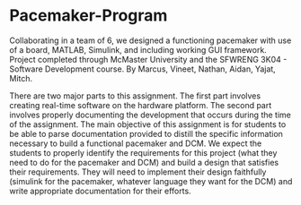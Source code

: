 # Pacemaker-Program
Collaborating in a team of 6, we designed a functioning pacemaker with use of a board, MATLAB, Simulink, and including working GUI framework. Project completed through McMaster University and the SFWRENG 3K04 - Software Development course. By Marcus, Vineet, Nathan, Aidan, Yajat, Mitch.

There are two major parts to this assignment. The first part involves creating real-time software on the hardware platform.
The second part involves properly documenting the development that occurs during the time of the assignment. The main
objective of this assignment is for students to be able to parse documentation provided to distill the specific information
necessary to build a functional pacemaker and DCM. We expect the students to properly identify the requirements for
this project (what they need to do for the pacemaker and DCM) and build a design that satisfies their requirements. They
will need to implement their design faithfully (simulink for the pacemaker, whatever language they want for the DCM)
and write appropriate documentation for their efforts.
